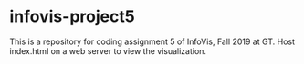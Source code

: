 # infovis-project5
This is a repository for coding assignment 5 of InfoVis, Fall 2019 at GT. Host index.html on a web server to view the visualization.
